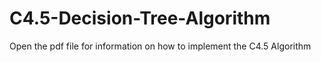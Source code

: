 # C4.5-Decision-Tree-Algorithm
Open the pdf file for information on how to implement the C4.5 Algorithm
